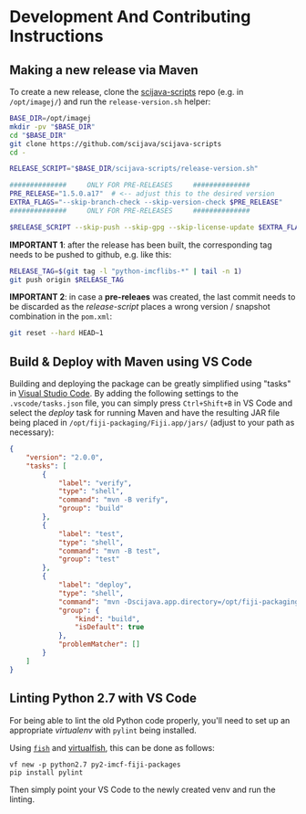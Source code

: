 # Development And Contributing Instructions

## Making a new release via Maven

To create a new release, clone the [scijava-scripts][gh_scijava-scripts] repo
(e.g. in `/opt/imagej/`) and run the `release-version.sh` helper:

```bash
BASE_DIR=/opt/imagej
mkdir -pv "$BASE_DIR"
cd "$BASE_DIR"
git clone https://github.com/scijava/scijava-scripts
cd -

RELEASE_SCRIPT="$BASE_DIR/scijava-scripts/release-version.sh"

##############     ONLY FOR PRE-RELEASES     ##############
PRE_RELEASE="1.5.0.a17"  # <-- adjust this to the desired version
EXTRA_FLAGS="--skip-branch-check --skip-version-check $PRE_RELEASE"
##############     ONLY FOR PRE-RELEASES     ##############

$RELEASE_SCRIPT --skip-push --skip-gpg --skip-license-update $EXTRA_FLAGS
```

**IMPORTANT 1**: after the release has been built, the corresponding tag needs
to be pushed to github, e.g. like this:

```bash
RELEASE_TAG=$(git tag -l "python-imcflibs-*" | tail -n 1)
git push origin $RELEASE_TAG
```

**IMPORTANT 2**: in case a **pre-releaes** was created, the last commit needs to
be discarded as the _release-script_ places a wrong version / snapshot
combination in the `pom.xml`:

```bash
git reset --hard HEAD~1
```

## Build & Deploy with Maven using VS Code

Building and deploying the package can be greatly simplified using "tasks" in
[Visual Studio Code][www_vscode]. By adding the following settings to the
`.vscode/tasks.json` file, you can simply press `Ctrl+Shift+B` in VS Code and
select the _deploy_ task for running Maven and have the resulting JAR file being
placed in `/opt/fiji-packaging/Fiji.app/jars/` (adjust to your path as
necessary):

```json
{
    "version": "2.0.0",
    "tasks": [
        {
            "label": "verify",
            "type": "shell",
            "command": "mvn -B verify",
            "group": "build"
        },
        {
            "label": "test",
            "type": "shell",
            "command": "mvn -B test",
            "group": "test"
        },
        {
            "label": "deploy",
            "type": "shell",
            "command": "mvn -Dscijava.app.directory=/opt/fiji-packaging/Fiji.app",
            "group": {
                "kind": "build",
                "isDefault": true
            },
            "problemMatcher": []
        }
    ]
}
```

## Linting Python 2.7 with VS Code

For being able to lint the old Python code properly, you'll need to set up an
appropriate _virtualenv_ with `pylint` being installed.

Using [`fish`][www_fish] and [virtualfish][www_vf], this can be done as follows:

```fish
vf new -p python2.7 py2-imcf-fiji-packages
pip install pylint
```

Then simply point your VS Code to the newly created venv and run the linting.

[gh_scijava-scripts]: https://github.com/scijava/scijava-scripts
[www_vscode]: https://code.visualstudio.com/
[www_fish]: https://fishshell.com/
[www_vf]: https://virtualfish.readthedocs.io/en/latest/
